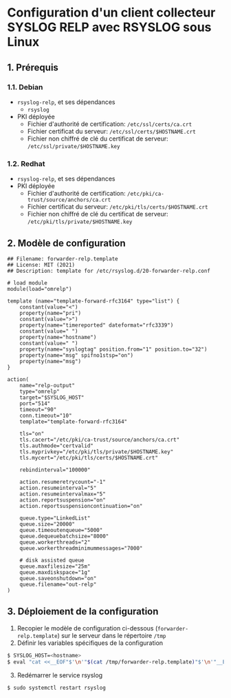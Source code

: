 # Configuration d'un client collecteur SYSLOG RELP avec RSYSLOG sous Linux

## 1. Prérequis

### 1.1. Debian

* `rsyslog-relp`, et ses dépendances
  * `rsyslog`
* PKI déployée
  * Fichier d'authorité de certification: `/etc/ssl/certs/ca.crt`
  * Fichier certificat du serveur: `/etc/ssl/certs/$HOSTNAME.crt`
  * Fichier non chiffré de clé du certificat de serveur: `/etc/ssl/private/$HOSTNAME.key`

### 1.2. Redhat

* `rsyslog-relp`, et ses dépendances
* PKI déployée
  * Fichier d'authorité de certification: `/etc/pki/ca-trust/source/anchors/ca.crt`
  * Fichier certificat du serveur: `/etc/pki/tls/certs/$HOSTNAME.crt`
  * Fichier non chiffré de clé du certificat de serveur: `/etc/pki/tls/private/$HOSTNAME.key`

## 2. Modèle de configuration

```
## Filename: forwarder-relp.template
## License: MIT (2021)
## Description: template for /etc/rsyslog.d/20-forwarder-relp.conf

# load module
module(load="omrelp")

template (name="template-forward-rfc3164" type="list") {
    constant(value="<")
    property(name="pri")
    constant(value=">")
    property(name="timereported" dateformat="rfc3339")
    constant(value=" ")
    property(name="hostname")
    constant(value=" ")
    property(name="syslogtag" position.from="1" position.to="32")
    property(name="msg" spifno1stsp="on")
    property(name="msg")
}

action(
    name="relp-output"
    type="omrelp"
    target="$SYSLOG_HOST"
    port="514"
    timeout="90"
    conn.timeout="10"
    template="template-forward-rfc3164"

    tls="on"
    tls.cacert="/etc/pki/ca-trust/source/anchors/ca.crt"
    tls.authmode="certvalid"
    tls.myprivkey="/etc/pki/tls/private/$HOSTNAME.key"
    tls.mycert="/etc/pki/tls/certs/$HOSTNAME.crt"

    rebindinterval="100000"

    action.resumeretrycount="-1"
    action.resumeinterval="5"
    action.resumeintervalmax="5"
    action.reportsuspension="on"
    action.reportsuspensioncontinuation="on"

    queue.type="LinkedList"
    queue.size="20000"
    queue.timeoutenqueue="5000"
    queue.dequeuebatchsize="8000"
    queue.workerthreads="2"
    queue.workerthreadminimummessages="7000"

    # disk assisted queue
    queue.maxfilesize="25m"
    queue.maxdiskspace="1g"
    queue.saveonshutdown="on"
    queue.filename="out-relp"
)
```

## 3. Déploiement de la configuration

1. Recopier le modèle de configuration ci-dessous (`forwarder-relp.template`) sur le serveur dans le répertoire `/tmp`
2. Définir les variables spécifiques de la configuration

``` sh
$ SYSLOG_HOST=<hostname>
$ eval "cat <<__EOF"$'\n'"$(cat /tmp/forwarder-relp.template)"$'\n'"__EOF"' | sudo tee /etc/rsyslog.d/20-forwarder-relp.conf
```
3. Redémarrer le service rsyslog

``` sh
$ sudo systemctl restart rsyslog
```

